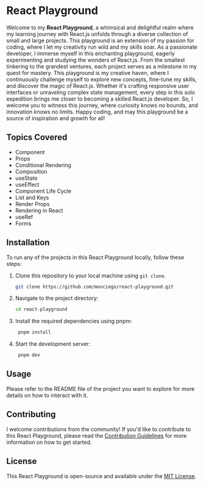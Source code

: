 # React Playground

Welcome to my **React Playground**, a whimsical and delightful realm where my learning journey with React.js unfolds through a diverse collection of small and large projects. This playground is an extension of my passion for coding, where I let my creativity run wild and my skills soar. As a passionate developer, I immerse myself in this enchanting playground, eagerly experimenting and studying the wonders of React.js. From the smallest tinkering to the grandest ventures, each project serves as a milestone in my quest for mastery. This playground is my creative haven, where I continuously challenge myself to explore new concepts, fine-tune my skills, and discover the magic of React.js. Whether it's crafting responsive user interfaces or unraveling complex state management, every step in this solo expedition brings me closer to becoming a skilled React.js developer. So, I welcome you to witness this journey, where curiosity knows no bounds, and innovation knows no limits. Happy coding, and may this playground be a source of inspiration and growth for all!

## Topics Covered

- Component
- Props
- Conditional Rendering
- Composition
- useState
- useEffect
- Component Life Cycle
- List and Keys
- Render Props
- Rendering in React
- useRef
- Forms

## Installation

To run any of the projects in this React Playground locally, follow these steps:

1. Clone this repository to your local machine using `git clone`.

   ```bash
   git clone https://github.com/monciego/react-playground.git
   ```

2. Navigate to the project directory:

   ```bash
   cd react-playground
   ```

3. Install the required dependencies using pnpm:

   ```bash
    pnpm install
   ```

4. Start the development server:
   ```bash
    pnpm dev
   ```

## Usage

Please refer to the README file of the project you want to explore for more details on how to interact with it.

## Contributing

I welcome contributions from the community! If you'd like to contribute to this React Playground, please read the [Contribution Guidelines](CONTRIBUTING.md) for more information on how to get started.

## License

This React Playground is open-source and available under the [MIT License](LICENSE).
